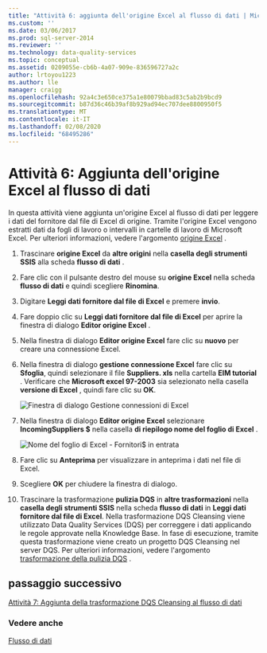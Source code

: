 ```yaml
---
title: "Attività 6: aggiunta dell'origine Excel al flusso di dati | Microsoft Docs"
ms.custom: ''
ms.date: 03/06/2017
ms.prod: sql-server-2014
ms.reviewer: ''
ms.technology: data-quality-services
ms.topic: conceptual
ms.assetid: 0209055e-cb6b-4a07-909e-836596727a2c
author: lrtoyou1223
ms.author: lle
manager: craigg
ms.openlocfilehash: 92a4c3e650ce375a1e80079bbad83c5ab2b9bcd9
ms.sourcegitcommit: b87d36c46b39af8b929ad94ec707dee8800950f5
ms.translationtype: MT
ms.contentlocale: it-IT
ms.lasthandoff: 02/08/2020
ms.locfileid: "68495286"
---
```

# <a name="task-6-adding-excel-source-to-the-data-flow"></a>Attività 6: Aggiunta dell'origine Excel al flusso di dati
  In questa attività viene aggiunta un'origine Excel al flusso di dati per leggere i dati del fornitore dal file di Excel di origine. Tramite l'origine Excel vengono estratti dati da fogli di lavoro o intervalli in cartelle di lavoro di Microsoft Excel. Per ulteriori informazioni, vedere l'argomento [origine Excel](../integration-services/data-flow/excel-source.md) .  
  
1.  Trascinare **origine Excel** da **altre origini** nella **casella degli strumenti SSIS** alla scheda **flusso di dati** .  
  
2.  Fare clic con il pulsante destro del mouse su **origine Excel** nella scheda **flusso di dati** e quindi scegliere **Rinomina**.  
  
3.  Digitare **Leggi dati fornitore dal file di Excel** e premere **invio**.  
  
4.  Fare doppio clic su **Leggi dati fornitore dal file di Excel** per aprire la finestra di dialogo **Editor origine Excel** .  
  
5.  Nella finestra di dialogo **Editor origine Excel** fare clic su **nuovo** per creare una connessione Excel.  
  
6.  Nella finestra di dialogo **gestione connessione Excel** fare clic su **Sfoglia**, quindi selezionare il file **Suppliers. xls** nella cartella **EIM tutorial** . Verificare che **Microsoft excel 97-2003** sia selezionato nella casella **versione di Excel** , quindi fare clic su **OK**.  
  
     ![Finestra di dialogo Gestione connessioni di Excel](../../2014/tutorials/media/et-addingexcelsourcetothedataflow-01.jpg "Finestra di dialogo Gestione connessioni di Excel")  
  
7.  Nella finestra di dialogo **Editor origine Excel** selezionare **IncomingSuppliers $** nella casella **di riepilogo nome del foglio di Excel** .  
  
     ![Nome del foglio di Excel - Fornitori$ in entrata](../../2014/tutorials/media/et-addingexcelsourcetothedataflow-02.jpg "Nome del foglio di Excel - Fornitori$ in entrata")  
  
8.  Fare clic su **Anteprima** per visualizzare in anteprima i dati nel file di Excel.  
  
9. Scegliere **OK** per chiudere la finestra di dialogo.  
  
10. Trascinare la trasformazione **pulizia DQS** in **altre trasformazioni** nella **casella degli strumenti SSIS** nella scheda **flusso di dati** in **Leggi dati fornitore dal file di Excel**. Nella trasformazione DQS Cleansing viene utilizzato Data Quality Services (DQS) per correggere i dati applicando le regole approvate nella Knowledge Base. In fase di esecuzione, tramite questa trasformazione viene creato un progetto DQS Cleansing nel server DQS. Per ulteriori informazioni, vedere l'argomento [trasformazione della pulizia DQS](https://msdn.microsoft.com/library/ee677619.aspx) .  
  
## <a name="next-step"></a>passaggio successivo

[Attività 7: Aggiunta della trasformazione DQS Cleansing al flusso di dati](task-7-adding-dqs-cleansing-transform-to-the-data-flow.md)  

### <a name="see-also"></a>Vedere anche

[Flusso di dati](../integration-services/data-flow/data-flow.md)  
